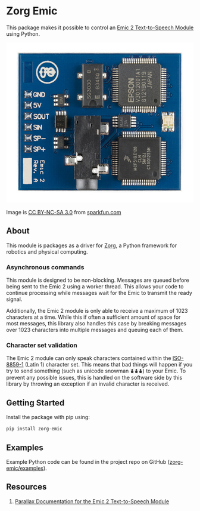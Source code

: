# Zorg Emic

This package makes it possible to control an
[Emic 2 Text-to-Speech Module](https://www.sparkfun.com/products/11711)
using Python.

![Emic 2 Text-to-Speech Module](images/emic2.jpg)

Image is [CC BY-NC-SA 3.0](http://creativecommons.org/licenses/by-nc-sa/3.0/) from [sparkfun.com](https://www.sparkfun.com)

## About

This module is packages as a driver for [Zorg](https://zorg.github.io/),
a Python framework for robotics and physical computing.

### Asynchronous commands

This module is designed to be non-blocking. Messages are queued before being
sent to the Emic 2 using a worker thread. This allows your code to continue
processing while messages wait for the Emic to transmit the ready signal.

Additionally, the Emic 2 module is only able to receive a maximum of 1023 characters at a time. While this if often a sufficient amount of space for most messages, this library also handles this case by breaking messages over 1023 characters into multiple messages and queuing each of them.

### Character set validation

The Emic 2 module can only speak characters contained within the [ISO-8859-1](https://en.wikipedia.org/wiki/ISO/IEC_8859-1)
(Latin 1) character set. This means that bad things will happen if you try to
send something (such as unicode snowman ⛇⛇⛇) to your Emic. To prevent any possible
issues, this is handled on the software side by this library by throwing an exception
if an invalid character is received.

## Getting Started

Install the package with pip using:

```bash
pip install zorg-emic
```

## Examples

Example Python code can be found in the project repo on GitHub ([zorg-emic/examples](https://github.com/zorg/zorg-emic/tree/master/examples)).

## Resources

1. [Parallax Documentation for the Emic 2 Text-to-Speech Module](https://www.parallax.com/downloads/emic-2-text-speech-module-documentation)
